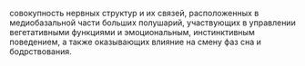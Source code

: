 совокупность нервных структур и их связей, расположенных в медиобазальной части больших по­лушарий, участвующих в управлении вегетативными функция­ми и эмоциональным, инстинктивным поведением, а также ока­зывающих влияние на смену фаз сна и бодрствования.